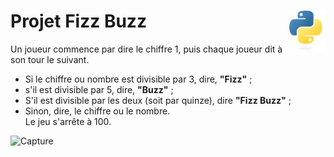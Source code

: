 # Projet Fizz Buzz <a href="../../"><img align="right" src="../../assets/Python-logo-notext.svg" alt="Python" title="Phthon" widht="auto" height="64px"></a>


Un joueur commence par dire le chiffre 1, puis chaque joueur dit à son tour le suivant.  
* Si le chiffre ou nombre est divisible par 3, dire, **"Fizz"** ;
* s'il est divisible par 5, dire, **"Buzz"** ;  
* S'il est divisible par les deux (soit par quinze), dire **"Fizz Buzz"** ;
* Sinon, dire, le chiffre ou le nombre.  
Le jeu s'arrête à 100.  

![Capture](assets/assets/img/scrennshot.png "Screenshot")